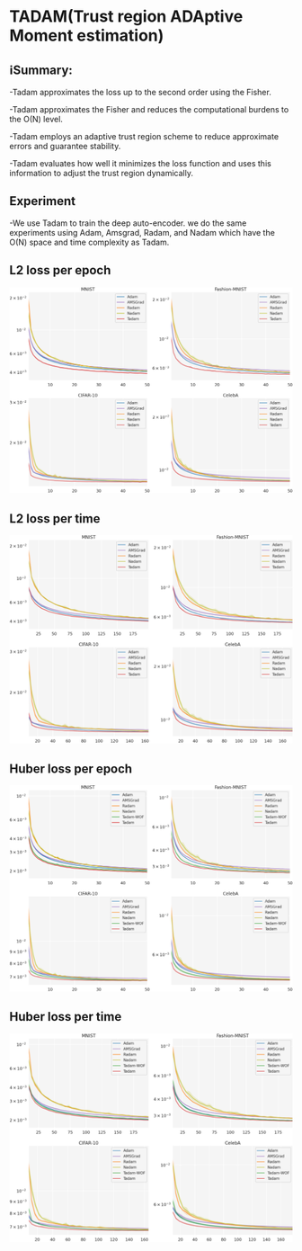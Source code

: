 # TADAM(Trust region ADAptive Moment estimation)


## ℹ️Summary:

-Tadam approximates the loss up to the second order using the Fisher.

-Tadam approximates the Fisher and reduces the computational burdens to the O(N) level.

-Tadam employs an adaptive trust region scheme to reduce approximate errors and guarantee stability. 

-Tadam evaluates how well it minimizes the loss function and uses this information to adjust the trust region dynamically.

## Experiment

-We use Tadam to train the deep auto-encoder.  we do the same experiments using Adam, Amsgrad, Radam, and Nadam which have the O(N) space and time complexity as Tadam.

## L2 loss per epoch

![L2 loss per epoch](/images/loss_mse_step.png)

## L2 loss per time

![L2 loss per time](/images/loss_mse_time.png)

## Huber loss per epoch

![huber loss per epoch](/images/loss_huber_step.png)

## Huber loss per time

![huber loss per time](/images/loss_huber_time.png)
